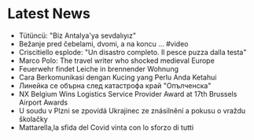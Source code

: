 # Latest News
-  Tütüncü: "Biz Antalya'ya sevdalıyız"
-  Bežanje pred čebelami, dvomi, a na koncu … #video
-  Criscitiello esplode: "Un disastro completo. Il pesce puzza dalla testa"
-  Marco Polo: The travel writer who shocked medieval Europe
-  Feuerwehr findet Leiche in brennender Wohnung
-  Cara Berkomunikasi dengan Kucing yang Perlu Anda Ketahui
-  Линейка се обърна след катастрофа край "Опълченска"
-  NX Belgium Wins Logistics Service Provider Award at 17th Brussels Airport Awards
-  U soudu v Plzni se zpovídá Ukrajinec ze znásilnění a pokusu o vraždu školačky
-  Mattarella,la sfida del Covid vinta con lo sforzo di tutti
